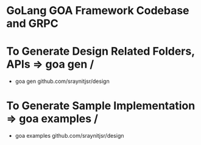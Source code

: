 # GoLang GOA Framework Codebase and GRPC

# To Generate Design Related Folders, APIs => goa gen <module>/<package>
-   goa gen github.com/sraynitjsr/design

# To Generate Sample Implementation => goa examples <module>/<package>
-   goa examples github.com/sraynitjsr/design

